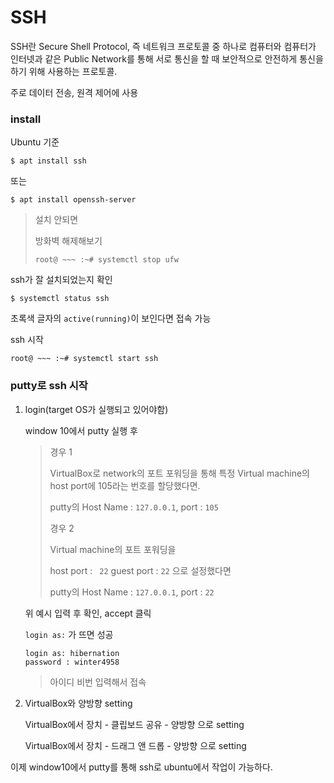 # SSH

SSH란 Secure Shell Protocol, 즉 네트워크 프로토콜 중 하나로 컴퓨터와 컴퓨터가 인터넷과 같은 Public Network를 통해 서로 통신을 할 때 보안적으로 안전하게 통신을 하기 위해 사용하는 프로토콜.

주로 데이터 전송, 원격 제어에 사용



### install

Ubuntu 기준

```
$ apt install ssh
```

또는 

```
$ apt install openssh-server
```

> 설치 안되면 
>
> 방화벽 해제해보기
>
> ```
> root@ ~~~ :~# systemctl stop ufw
> ```



ssh가 잘 설치되었는지 확인

```
$ systemctl status ssh
```

초록색 글자의  `active(running)`이 보인다면 접속 가능



ssh 시작

```
root@ ~~~ :~# systemctl start ssh
```





### putty로 ssh 시작

1. login(target OS가 실행되고 있어야함)

   window 10에서 putty 실행 후 

   > 경우 1
   >
   > VirtualBox로 network의 포트 포워딩을 통해 특정 Virtual machine의 host port에 105라는 번호를 할당했다면.
   >
   > putty의 Host Name : `127.0.0.1`, 		port : `105`
   >
   > 경우 2
   >
   > Virtual machine의 포트 포워딩을 
   >
   > host port : ` 22` 		guest port : `22` 으로 설정했다면 
   >
   >  putty의 Host Name : `127.0.0.1`, 		port : `22`

   위 예시 입력 후 확인, accept 클릭

   `login as:` 가 뜨면 성공

   ```
   login as: hibernation
   password : winter4958
   ```

   > 아이디 비번 입력해서 접속

2. VirtualBox와 양방향 setting

   VirtualBox에서 장치 - 클립보드 공유 - 양방향 으로 setting

   VirtualBox에서 장치 - 드래그 앤 드롭 - 양방향 으로 setting

이제 window10에서 putty를 통해 ssh로 ubuntu에서 작업이 가능하다.

